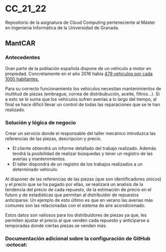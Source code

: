 
# CC_21_22

Repositorio de la asignatura de Cloud Computing perteneciente al Máster en Ingeniería Informática de la Universidad de Granada.


## MantCAR

### Antecedentes

Gran parte de la población española dispone de un vehiculo a motor en propiedad. Concretamente en el año 2016 había [479 vehiculos por cada 1000 habitantes.](https://www.lavanguardia.com/vida/20160911/41235900406/en-espana-hay-479-automoviles-por-cada-1000-habitantes.html)

Para su correcto funcionamiento los vehiculos necesitan mantenimientos de multitud de piezas
(embrague, correa de distribubución, aceite, filtros...). Si a esto se le suma que los vehiculos sufren averías a lo largo del tiempo, al final se hace dificil llevar un control de todas las reparaciones que se le han realizado.

### Solución y lógica de negocio

Crear un servicio donde el responsable del taller mecánico introduzca las referencias de las piezas, descripcion y precio.

- El cliente obtendrá un informe detallado del trabajo realizado. Además tendrá la posibilidad de realizar búsquedas y tener un registro de las averías y mantenimientos.
- El taller dispondrá de un registro de los trabajos realizados a un determinado vehiculo.

Al disponer de las referencias de las piezas (que son identificadores únicos) y el precio que se ha pagado por ellas, se realizará un analisis de la tendencia del precio de cada repuesto, de la estimación de precio en el futuro y de estadisticas que permitan al distribuidor de repuestos anticiparse. Un ejemplo de esto último es que en verano las averias más comunes son las relacionadas con el sistema de aire acondicionado.

Estos datos son valiosos para los distribuidores de piezas ya que, les permiten ajustar el precio al que venden cada repuesto y anticiparse a temporadas donde ciertas piezas se venden más. 

### Documentación adicional sobre la configuración de GitHub :octocat:



